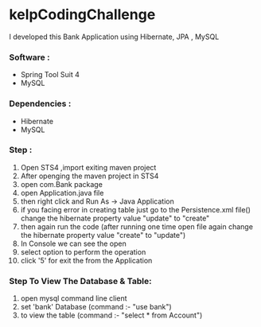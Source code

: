 
# kelpCodingChallenge

I developed this Bank Application using Hibernate, JPA , MySQL


### **Software** :

 * Spring Tool Suit 4
 * MySQL
  
### **Dependencies** :

 - Hibernate
 - MySQL

### **Step** :

1. Open STS4 ,import exiting maven project<b> </b>
2. After openging the maven project in STS4 
3. open com.Bank package
4. open Application.java file 
5. then right click and Run As -> Java Application
6. if you facing error in creating table just go to the Persistence.xml file() change the hibernate property value "update" to "create" 
7. then again run the code (after running one time open file again change  the hibernate property value "create" to "update")
8. In Console we can see the open 
9. select option to perform the operation
10. click '5' for exit the from the Application


### **Step To View  The Database & Table**:

1. open mysql command line client
2. set 'bank' Database (command :- "use bank")
3. to view the table (command :- "select * from Account")
   
